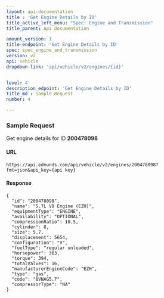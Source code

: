 ```yaml
---
layout: api-documentation
title : 'Get Engine Details by ID'
title_active_left_menu: "Spec: Engine and Transmission"
title_parent: Api documentation

amount_version: 1
title-endpoint: 'Get Engine Details by ID'
spec: spec_engine_and_transmission
version: v2
api: vehicle
dropdown-link: 'api/vehicle/v2/engines/{id}'


level: 4
description_edpoint: 'Get Engine Details by ID'
title_md : Sample Request
number: 4

---
```


### Sample Request

Get engine details for ID **200478098**

#### URL

	https://api.edmunds.com/api/vehicle/v2/engines/200478098?fmt=json&api_key={api key}
	
#### Response

	{
	  "id": "200478098",
	  "name": "5.7L V8 Engine (EZH)",
	  "equipmentType": "ENGINE",
	  "availability": "OPTIONAL",
	  "compressionRatio": 10.5,
	  "cylinder": 8,
	  "size": 5.7,
	  "displacement": 5654,
	  "configuration": "V",
	  "fuelType": "regular unleaded",
	  "horsepower": 363,
	  "torque": 394,
	  "totalValves": 16,
	  "manufacturerEngineCode": "EZH",
	  "type": "gas",
	  "code": "8VNAG5.7",
	  "compressorType": "NA"
	}
